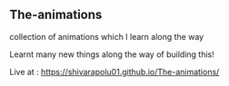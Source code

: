 ## The-animations

collection of animations which I learn along the way 

Learnt many new things along the way of building this!

Live at :  https://shivarapolu01.github.io/The-animations/
